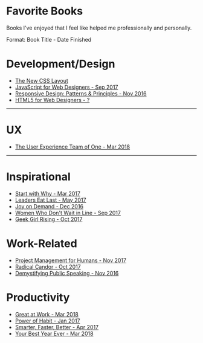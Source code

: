 Favorite Books 
==============

Books I've enjoyed that I feel like helped me professionally and personally. 

Format: Book Title - Date Finished

# Development/Design
- [The New CSS Layout](https://www.goodreads.com/book/show/36387025-the-new-css-layout)
- [JavaScript for Web Designers - Sep 2017](https://www.goodreads.com/book/show/32309198-javascript-for-web-designers)
- [Responsive Design: Patterns & Principles - Nov 2016](https://www.goodreads.com/book/show/27858998-responsive-design)
- [HTML5 for Web Designers - ?](https://www.goodreads.com/book/show/8148515-html5-for-web-designers)

---

# UX
- [The User Experience Team of One - Mar 2018](https://www.goodreads.com/book/show/18177290-the-user-experience-team-of-one)

---

# Inspirational
- [Start with Why - Mar 2017](https://www.goodreads.com/book/show/7108725-start-with-why)
- [Leaders Eat Last - May 2017](https://www.goodreads.com/book/show/16144853-leaders-eat-last)
- [Joy on Demand - Dec 2016](https://www.goodreads.com/book/show/27189099-joy-on-demand)
- [Women Who Don't Wait in Line - Sep 2017](https://www.goodreads.com/book/show/15985162-women-who-don-t-wait-in-line)
- [Geek Girl Rising - Oct 2017](https://www.goodreads.com/book/show/31451040-geek-girl-rising) 

# Work-Related
- [Project Management for Humans - Nov 2017](https://www.goodreads.com/book/show/35714082-project-management-for-humans)
- [Radical Candor - Oct 2017](https://www.goodreads.com/book/show/29939161-radical-candor)
- [Demystifying Public Speaking - Nov 2016](https://www.goodreads.com/book/show/32784222-demystifying-public-speaking)


# Productivity
- [Great at Work - Mar 2018](https://www.goodreads.com/book/show/35297611-great-at-work)
- [Power of Habit - Jan 2017](https://www.goodreads.com/book/show/12609433-the-power-of-habit)
- [Smarter, Faster, Better - Apr 2017](https://www.goodreads.com/book/show/28516424-smarter-faster-better)
- [Your Best Year Ever - Mar 2018](https://www.goodreads.com/book/show/35138433-your-best-year-ever)
